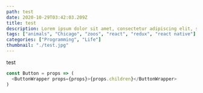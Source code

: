 ```yaml
---
path: test
date: 2020-10-29T03:42:03.209Z
title: test
description: Lorem ipsum dolor sit amet, consectetur adipiscing elit, sed do eiusmod tempor incididunt ut labore et dolore magna aliqua. Ut enim ad minim veniam, quis nostrud exercitation ullamco laboris nisi ut aliquip ex ea commodo consequat. Duis aute irure dolor in reprehenderit in voluptate velit esse cillum dolore eu fugiat nulla pariatur. Excepteur sint occaecat cupidatat non proident, sunt in culpa qui officia deserunt mollit anim id est laborum.
tags: ["animals", "Chicago", "zoos", "react", "redux", "react native"]
categories: ["Programming", "Life"]
thumbnail: "./test.jpg"
---
```


test

```js
const Button = props => (
  <ButtonWrapper props={props}>{props.children}</ButtonWrapper>
)
```
